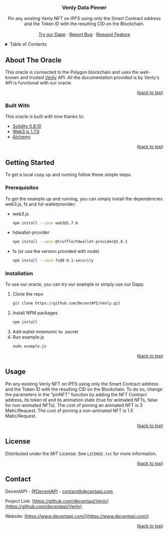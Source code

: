 <div align="center">
  
  <h3 align="center">Venly Data Pinner</h3>

  <p align="center">
Pin any existing Venly NFT on IPFS using only the Smart Contract address and the Token ID with the resulting CID on the Blockchain.   <br />
    <br />
    <a href="https://venly.decentapi.com/">Try our Dapp</a>
    ·
    <a href="https://github.com/DecentAPI/Venly/issues">Report Bug</a>
    ·
    <a href="https://github.com/DecentAPI/Venly/issues">Request Feature</a>
  </p>
</div>


<!-- TABLE OF CONTENTS -->
<details>
  <summary>Table of Contents</summary>
  <ol>
    <li>
      <a href="#about-the-oracle">About The Oracle</a>
      <ul>
        <li><a href="#built-with">Built With</a></li>
      </ul>
    </li>
    <li>
      <a href="#getting-started">Getting Started</a>
      <ul>
        <li><a href="#prerequisites">Prerequisites</a></li>
        <li><a href="#installation">Installation</a></li>
      </ul>
    </li>
    <li><a href="#usage">Usage</a></li>
    <li><a href="#license">License</a></li>
    <li><a href="#contact">Contact</a></li>
    </ol>
</details>


<!-- ABOUT THE Oracle -->
## About The Oracle

This oracle is connected to the Polygon blockchain and uses the well-known and trusted <a href="https://docs.Venly.io/">Venly</a> API. All the documentation provided is by Venly's API is functional with our oracle.

<p align="right">(<a href="#top">back to top</a>)</p>

### Built With

This oracle is built with love thanks to:

* [Solidity 0.8.10](https://docs.soliditylang.org/en/v0.8.10/)
* [Web3.js 1.7.0](https://web3js.readthedocs.io/en/v1.7.0/)
* [Alchemy](https://www.alchemy.com/)

<p align="right">(<a href="#top">back to top</a>)</p>

<!-- GETTING STARTED -->
## Getting Started

To get a local copy up and running follow these simple steps.

### Prerequisites

To get the example up and running, you can simply install the dependencies web3.js, fs and hd-walletprovider:
* web3.js
  ```sh
  npm install --save web3@1.7.0 
  ```
* hdwallet-provider
  ```sh
  npm install --save @truffle/hdwallet-provider@2.0.3 
  ```
* fs (or use the version provided with node)
  ```sh
  npm install --save fs@0.0.1-security
  ```

### Installation

To use our oracle, you can try our example or simply use our Dapp.

1. Clone the repo
   ```sh
   git clone https://github.com/DecentAPI/Venly.git
   ```
2. Install NPM packages
   ```sh
   npm install
   ```
3. Add wallet mnemonic to .secret
4. Run example.js
    ```sh
   node example.js
   ```

<p align="right">(<a href="#top">back to top</a>)</p>

<!-- USAGE EXAMPLES -->
## Usage

Pin any existing Venly NFT on IPFS using only the Smart Contract address and the Token ID with the resulting CID on the Blockchain. To do so, change the parameters in the "pinNFT" function by adding the NFT Contract address, its token id and its animation state (true for animated NFTs, false for non-animated NFTs).
The cost of pinning an animated NFT is 3 Matic/Request.
The cost of pinning a non-animated NFT is 1.5 Matic/Request.

<p align="right">(<a href="#top">back to top</a>)</p>

<!-- LICENSE -->
## License

Distributed under the MIT License. See `LICENSE.txt` for more information.

<p align="right">(<a href="#top">back to top</a>)</p>

<!-- CONTACT -->
## Contact

DecentAPI - [@DecentAPI](https://twitter.com/decentapi) - contact@decentapi.com

Project Link: [https://github.com/decentapi/Venly](https://github.com/decentapi/Venly)

Website: [https://www.decentapi.com/](https://www.decentapi.com/)

<p align="right">(<a href="#top">back to top</a>)</p>
